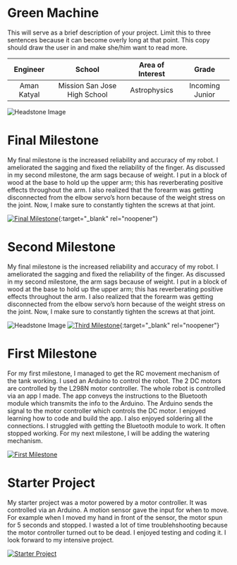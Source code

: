 ﻿# Green Machine
This will serve as a brief description of your project. Limit this to three sentences because it can become overly long at that point. This copy should draw the user in and make she/him want to read more.

| **Engineer** | **School** | **Area of Interest** | **Grade** |
|:--:|:--:|:--:|:--:|
| Aman Katyal | Mission San Jose High School | Astrophysics | Incoming Junior

![Headstone Image](https://lh3.googleusercontent.com/jPJWNQjSbysh37DLJqTwEjvxAEzxq1-MyuUu6qoHH8lLm64_3ICiXikdP3BCZIgxOevT7bmIC1tyYGo6nRfYkS4STt3BNe3FL4PL9eUvT_7pTdeVjT-0QKIpDG2-J0CZn7-hjnkpRYYCD4q40wWs3dDRda-vhyY7enaMEuZFe4xKQRnzEvP7ZA1H5Rrl42W-6ho7P2kx-Z5MW82kbo62JyPtjhmWYVv1xqXDUFUwDycZ9_PHl4WVurOel0fpGG2wMzPyY24bUsr-BLX7COE6BN2aqMQJz4C__dtP-AHo9WDr-RKYq4Np2jw3UoCmIBIqg3v5Da3jaLnr1vziQnG73r5uaNOVVDwGhg5ZuywDcUpHCMX7it4Dl1-7kIF-lorzsdtkcufvyDYwPdaXuFfH6gM1eQzSTe2AFgYs3ml_09gnHwWr1G94DHTjx3NKmhbh5oAIq7y2tr8txqlvhUxBRGB1m6_olHL2_NkBHSIU24N1THeFzOuANR4qb9uySbNYQx9S3YiFP8cj9X0wXHyomfBO_x7a12isd5imfuSTtesN_TQLn45Y4yBncM1m-1HJNvshBRivrDp2Voc4Fqoew9lWjqYPc4DQRx66-7keXNLK6pjYb58tx0YklbPDHHoQyuN4mIonhNEQ96kkR99p3OymuE7PyAYyKz4nPUDgDi_w86EVnEeOmT8OodBSIUI8AXLCdgw7hY1PZA90X-w7uz1d1vhLVPO0Kn7zO18iUvOdKXtxsQyVEgmkYarSRA=w778-h895-no?authuser=0)

# Final Milestone
My final milestone is the increased reliability and accuracy of my robot. I ameliorated the sagging and fixed the reliability of the finger. As discussed in my second milestone, the arm sags because of weight. I put in a block of wood at the base to hold up the upper arm; this has reverberating positive effects throughout the arm. I also realized that the forearm was getting disconnected from the elbow servo’s horn because of the weight stress on the joint. Now, I make sure to constantly tighten the screws at that joint. 

[![Final Milestone](https://res.cloudinary.com/marcomontalbano/image/upload/v1612573869/video_to_markdown/images/youtube--F7M7imOVGug-c05b58ac6eb4c4700831b2b3070cd403.jpg )](https://www.youtube.com/watch?v=F7M7imOVGug&feature=emb_logo "Final Milestone"){:target="_blank" rel="noopener"}

# Second Milestone
My final milestone is the increased reliability and accuracy of my robot. I ameliorated the sagging and fixed the reliability of the finger. As discussed in my second milestone, the arm sags because of weight. I put in a block of wood at the base to hold up the upper arm; this has reverberating positive effects throughout the arm. I also realized that the forearm was getting disconnected from the elbow servo’s horn because of the weight stress on the joint. Now, I make sure to constantly tighten the screws at that joint.

![Headstone Image](https://pasteboard.co/gCH6jBU6Rgvg.png)
[![Third Milestone](https://res.cloudinary.com/marcomontalbano/image/upload/v1612574014/video_to_markdown/images/youtube--y3VAmNlER5Y-c05b58ac6eb4c4700831b2b3070cd403.jpg)](https://www.youtube.com/watch?v=y3VAmNlER5Y&feature=emb_logo "Second Milestone"){:target="_blank" rel="noopener"}
# First Milestone
  

 For my first milestone, I managed to get the RC movement mechanism of the tank working. I used an Arduino to control the robot. The 2 DC motors are controlled by the L298N motor controller. The whole robot is controlled via an app I made. The app conveys the instructions to the Bluetooth module which transmits the info to the Arduino. The Arduino sends the signal to the motor controller which controls the DC motor. I enjoyed learning how to code and build the app. I also enjoyed soldering all the connections. I struggled with getting the Bluetooth module to work. It often stopped working. For my next milestone, I will be adding the watering mechanism.


[![First Milestone](https://res.cloudinary.com/marcomontalbano/image/upload/v1612574117/video_to_markdown/images/youtube--CaCazFBhYKs-c05b58ac6eb4c4700831b2b3070cd403.jpg)](https://www.youtube.com/watch?v=CaCazFBhYKs "First Milestone")


# Starter Project
  

My starter project was a motor powered by a motor controller. It was controlled via an Arduino. A motion sensor gave the input for when to move. For example when I moved my hand in front of the sensor, the motor spun for 5 seconds and stopped. I wasted a lot of time troublehshooting because the motor controller turned out to be dead. I enjoyed testing and coding it. I look forward to my intensive project.

[![Starter Project](https://i3.ytimg.com/vi/lcGB89pQ1Dg/hqdefault.jpg)](https://www.youtube.com/watch?v=lcGB89pQ1Dg "Starter Project")
